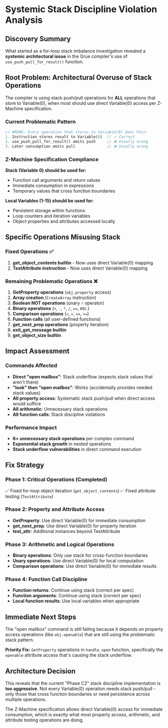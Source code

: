# Systemic Stack Discipline Violation Analysis

## Discovery Summary

What started as a for-loop stack imbalance investigation revealed a **systemic architectural issue** in the Grue compiler's use of `use_push_pull_for_result()` function.

## Root Problem: Architectural Overuse of Stack Operations

The compiler is using stack push/pull operations for **ALL** operations that store to Variable(0), when most should use direct Variable(0) access per Z-Machine specification.

### Current Problematic Pattern
```rust
// WRONG: Every operation that stores to Variable(0) does this:
1. Instruction stores result to Variable(0)  // ✓ Correct
2. use_push_pull_for_result() emits push     // ❌ Usually wrong
3. Later consumption emits pull              // ❌ Usually wrong
```

### Z-Machine Specification Compliance
**Stack (Variable 0) should be used for:**
- Function call arguments and return values
- Immediate consumption in expressions
- Temporary values that cross function boundaries

**Local Variables (1-15) should be used for:**
- Persistent storage within functions
- Loop counters and iteration variables
- Object properties and attributes accessed locally

## Specific Operations Misusing Stack

### Fixed Operations ✅
1. **get_object_contents builtin** - Now uses direct Variable(0) mapping
2. **TestAttribute instruction** - Now uses direct Variable(0) mapping

### Remaining Problematic Operations ❌
1. **GetProperty operations** (`obj.property` access)
2. **Array creation** (`CreateArray` instruction)
3. **Boolean NOT operations** (unary `!` operator)
4. **Binary operations** (`+`, `-`, `*`, `/`, `==`, etc.)
5. **Comparison operations** (`<`, `>`, `<=`, `>=`)
6. **Function calls** (all user-defined functions)
7. **get_next_prop operations** (property iteration)
8. **exit_get_message builtin**
9. **get_object_size builtin**

## Impact Assessment

### Commands Affected
- **Direct "open mailbox"**: Stack underflow (expects stack values that aren't there)
- **"look" then "open mailbox"**: Works (accidentally provides needed stack values)
- **All property access**: Systematic stack push/pull when direct access would suffice
- **All arithmetic**: Unnecessary stack operations
- **All function calls**: Stack discipline violations

### Performance Impact
- **6+ unnecessary stack operations** per complex command
- **Exponential stack growth** in nested operations
- **Stack underflow vulnerabilities** in direct command execution

## Fix Strategy

### Phase 1: Critical Operations (Completed)
✅ Fixed for-loop object iteration (`get_object_contents`)
✅ Fixed attribute testing (`TestAttribute`)

### Phase 2: Property and Attribute Access
- **GetProperty**: Use direct Variable(0) for immediate consumption
- **get_next_prop**: Use direct Variable(0) for property iteration
- **test_attr**: Additional instances beyond TestAttribute

### Phase 3: Arithmetic and Logical Operations
- **Binary operations**: Only use stack for cross-function boundaries
- **Unary operations**: Use direct Variable(0) for local computation
- **Comparison operations**: Use direct Variable(0) for immediate results

### Phase 4: Function Call Discipline
- **Function returns**: Continue using stack (correct per spec)
- **Function arguments**: Continue using stack (correct per spec)
- **Local function results**: Use local variables when appropriate

## Immediate Next Steps

The "open mailbox" command is still failing because it depends on property access operations (like `obj.openable`) that are still using the problematic stack pattern.

**Priority Fix:** `GetProperty` operations in `handle_open` function, specifically the `openable` attribute access that's causing the stack underflow.

## Architecture Decision

This reveals that the current "Phase C2" stack discipline implementation is **too aggressive**. Not every Variable(0) operation needs stack push/pull - only those that cross function boundaries or need persistence across multiple operations.

The Z-Machine specification allows direct Variable(0) access for immediate consumption, which is exactly what most property access, arithmetic, and attribute testing operations are doing.